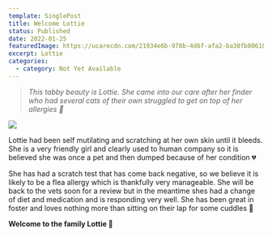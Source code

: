 ```yaml
---
template: SinglePost
title: Welcome Lottie
status: Published
date: 2022-01-25
featuredImage: https://ucarecdn.com/21934e6b-978b-4d6f-afa2-ba38fb80618e/-/crop/450x337/0,161/-/preview/
excerpt: Lottie
categories:
  - category: Not Yet Available
---
```

> *This tabby beauty is Lottie. She came into our care after her finder who had several cats of their own struggled to get on top of her allergies 🤧* 

![](https://ucarecdn.com/20eed973-2ca9-4987-82c6-186472c2a90e/)


Lottie had been self mutilating and scratching at her own skin until it bleeds. She is a very friendly girl and clearly used to human company so it is believed she was once a pet and then dumped because of her condition 💔


She has had a scratch test that has come back negative, so we believe it is likely to be  a flea allergy which is thankfully very manageable. She will be back to the vets soon for a review but in the meantime shes had a change of diet and medication and is responding very well. She has been great in foster and loves nothing more than sitting on their lap for some cuddles 🤗


**Welcome to the family Lottie 💞**
